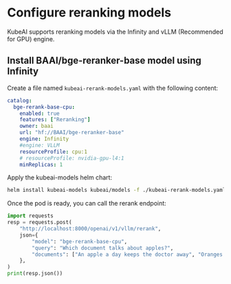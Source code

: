 # Configure reranking models

KubeAI supports reranking models via the Infinity and vLLM (Recommended for GPU) engine.

## Install BAAI/bge-reranker-base model using Infinity

Create a file named `kubeai-rerank-models.yaml` with the following content:

```yaml
catalog:
  bge-rerank-base-cpu:
    enabled: true
    features: ["Reranking"]
    owner: baai
    url: "hf://BAAI/bge-reranker-base"
    engine: Infinity
    #engine: VLLM
    resourceProfile: cpu:1
    # resourceProfile: nvidia-gpu-l4:1
    minReplicas: 1
```

Apply the kubeai-models helm chart:

```bash
helm install kubeai-models kubeai/models -f ./kubeai-rerank-models.yaml.yaml
```

Once the pod is ready, you can call the rerank endpoint:

```python
import requests
resp = requests.post(
    "http://localhost:8000/openai/v1/vllm/rerank",
    json={
        "model": "bge-rerank-base-cpu",
        "query": "Which document talks about apples?",
        "documents": ["An apple a day keeps the doctor away", "Oranges are tasty"],
    },
)
print(resp.json())
```

